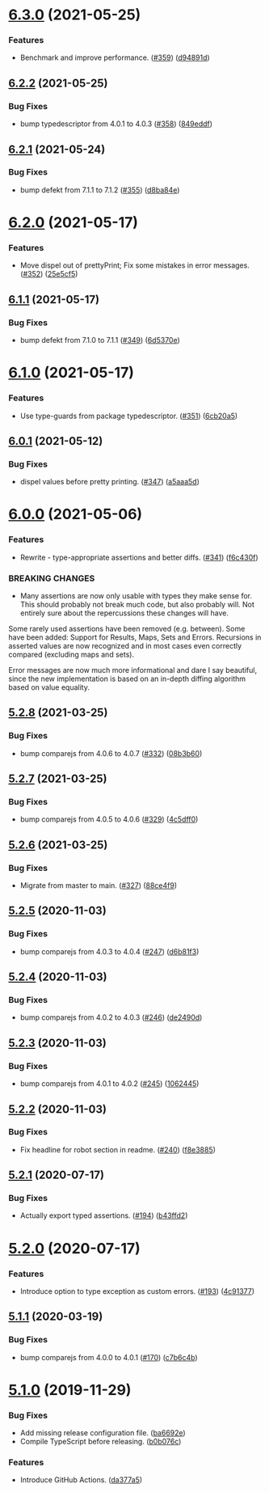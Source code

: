 # [6.3.0](https://github.com/thenativeweb/assertthat/compare/6.2.2...6.3.0) (2021-05-25)


### Features

* Benchmark and improve performance. ([#359](https://github.com/thenativeweb/assertthat/issues/359)) ([d94891d](https://github.com/thenativeweb/assertthat/commit/d94891d0f037a60303ca9531595615bc18ef2ffc))

## [6.2.2](https://github.com/thenativeweb/assertthat/compare/6.2.1...6.2.2) (2021-05-25)


### Bug Fixes

* bump typedescriptor from 4.0.1 to 4.0.3 ([#358](https://github.com/thenativeweb/assertthat/issues/358)) ([849eddf](https://github.com/thenativeweb/assertthat/commit/849eddf2500b3b7721aac51f5d35017f651a8fb0))

## [6.2.1](https://github.com/thenativeweb/assertthat/compare/6.2.0...6.2.1) (2021-05-24)


### Bug Fixes

* bump defekt from 7.1.1 to 7.1.2 ([#355](https://github.com/thenativeweb/assertthat/issues/355)) ([d8ba84e](https://github.com/thenativeweb/assertthat/commit/d8ba84ef357bd7455e491c37949620a35b9c18f9))

# [6.2.0](https://github.com/thenativeweb/assertthat/compare/6.1.1...6.2.0) (2021-05-17)


### Features

* Move dispel out of prettyPrint; Fix some mistakes in error messages. ([#352](https://github.com/thenativeweb/assertthat/issues/352)) ([25e5cf5](https://github.com/thenativeweb/assertthat/commit/25e5cf5533f68f6460e894c6973ba17dc8f9883b))

## [6.1.1](https://github.com/thenativeweb/assertthat/compare/6.1.0...6.1.1) (2021-05-17)


### Bug Fixes

* bump defekt from 7.1.0 to 7.1.1 ([#349](https://github.com/thenativeweb/assertthat/issues/349)) ([6d5370e](https://github.com/thenativeweb/assertthat/commit/6d5370e5aeabb7b6c2f9054c1b67f7470ba89af1))

# [6.1.0](https://github.com/thenativeweb/assertthat/compare/6.0.1...6.1.0) (2021-05-17)


### Features

* Use type-guards from package typedescriptor. ([#351](https://github.com/thenativeweb/assertthat/issues/351)) ([6cb20a5](https://github.com/thenativeweb/assertthat/commit/6cb20a58a91efc7aec45f251f9ecd620922ff7f8))

## [6.0.1](https://github.com/thenativeweb/assertthat/compare/6.0.0...6.0.1) (2021-05-12)


### Bug Fixes

* dispel values before pretty printing. ([#347](https://github.com/thenativeweb/assertthat/issues/347)) ([a5aaa5d](https://github.com/thenativeweb/assertthat/commit/a5aaa5dbec0fa2475553f5ed0e0c7d0ff9a18ab1))

# [6.0.0](https://github.com/thenativeweb/assertthat/compare/5.2.8...6.0.0) (2021-05-06)


### Features

* Rewrite - type-appropriate assertions and better diffs. ([#341](https://github.com/thenativeweb/assertthat/issues/341)) ([f6c430f](https://github.com/thenativeweb/assertthat/commit/f6c430f86fdf2fcbbd3ac949d15910a67303c051))


### BREAKING CHANGES

* Many assertions are now only usable with types they make sense for. This should probably not break much code, but also probably will. Not entirely sure about the repercussions these changes will have.

Some rarely used assertions have been removed (e.g. between).
Some have been added: Support for Results, Maps, Sets and Errors.
Recursions in asserted values are now recognized and in most cases even correctly compared (excluding maps and sets).

Error messages are now much more informational and dare I say beautiful, since the new implementation is based on an in-depth diffing algorithm based on value equality.

## [5.2.8](https://github.com/thenativeweb/assertthat/compare/5.2.7...5.2.8) (2021-03-25)


### Bug Fixes

* bump comparejs from 4.0.6 to 4.0.7 ([#332](https://github.com/thenativeweb/assertthat/issues/332)) ([08b3b60](https://github.com/thenativeweb/assertthat/commit/08b3b60d99263a90aab07e8bd2dd5caac155f228))

## [5.2.7](https://github.com/thenativeweb/assertthat/compare/5.2.6...5.2.7) (2021-03-25)


### Bug Fixes

* bump comparejs from 4.0.5 to 4.0.6 ([#329](https://github.com/thenativeweb/assertthat/issues/329)) ([4c5dff0](https://github.com/thenativeweb/assertthat/commit/4c5dff006db1d03fd2fe2e95db51719641fdd378))

## [5.2.6](https://github.com/thenativeweb/assertthat/compare/5.2.5...5.2.6) (2021-03-25)


### Bug Fixes

* Migrate from master to main. ([#327](https://github.com/thenativeweb/assertthat/issues/327)) ([88ce4f9](https://github.com/thenativeweb/assertthat/commit/88ce4f9e8b411e9592c19cb8395a10dbfb2d59ff))

## [5.2.5](https://github.com/thenativeweb/assertthat/compare/5.2.4...5.2.5) (2020-11-03)


### Bug Fixes

* bump comparejs from 4.0.3 to 4.0.4 ([#247](https://github.com/thenativeweb/assertthat/issues/247)) ([d6b81f3](https://github.com/thenativeweb/assertthat/commit/d6b81f3cf4b57f6edcf8f5b962fd6916998f1263))

## [5.2.4](https://github.com/thenativeweb/assertthat/compare/5.2.3...5.2.4) (2020-11-03)


### Bug Fixes

* bump comparejs from 4.0.2 to 4.0.3 ([#246](https://github.com/thenativeweb/assertthat/issues/246)) ([de2490d](https://github.com/thenativeweb/assertthat/commit/de2490d22a73e991c871e8465d24b595e572ea94))

## [5.2.3](https://github.com/thenativeweb/assertthat/compare/5.2.2...5.2.3) (2020-11-03)


### Bug Fixes

* bump comparejs from 4.0.1 to 4.0.2 ([#245](https://github.com/thenativeweb/assertthat/issues/245)) ([1062445](https://github.com/thenativeweb/assertthat/commit/106244516a1437ea6f9e6b4e6eb310ddea9dff99))

## [5.2.2](https://github.com/thenativeweb/assertthat/compare/5.2.1...5.2.2) (2020-11-03)


### Bug Fixes

* Fix headline for robot section in readme. ([#240](https://github.com/thenativeweb/assertthat/issues/240)) ([f8e3885](https://github.com/thenativeweb/assertthat/commit/f8e3885b0cd2c6827612f0022d7610f5dfac8bde))

## [5.2.1](https://github.com/thenativeweb/assertthat/compare/5.2.0...5.2.1) (2020-07-17)


### Bug Fixes

* Actually export typed assertions. ([#194](https://github.com/thenativeweb/assertthat/issues/194)) ([b43ffd2](https://github.com/thenativeweb/assertthat/commit/b43ffd26c661e52f8342fc3184f4b018aff9a210))

# [5.2.0](https://github.com/thenativeweb/assertthat/compare/5.1.1...5.2.0) (2020-07-17)


### Features

* Introduce option to type exception as custom errors. ([#193](https://github.com/thenativeweb/assertthat/issues/193)) ([4c91377](https://github.com/thenativeweb/assertthat/commit/4c9137792e088b42efa0675fd977c56bc8f4b277))

## [5.1.1](https://github.com/thenativeweb/assertthat/compare/5.1.0...5.1.1) (2020-03-19)


### Bug Fixes

* bump comparejs from 4.0.0 to 4.0.1 ([#170](https://github.com/thenativeweb/assertthat/issues/170)) ([c7b6c4b](https://github.com/thenativeweb/assertthat/commit/c7b6c4b7f4b95ac739bd8014fd199cc3bf4c733d))

# [5.1.0](https://github.com/thenativeweb/assertthat/compare/5.0.2...5.1.0) (2019-11-29)


### Bug Fixes

* Add missing release configuration file. ([ba6692e](https://github.com/thenativeweb/assertthat/commit/ba6692e9c383934935b97f0988b7d4d6df570da5))
* Compile TypeScript before releasing. ([b0b076c](https://github.com/thenativeweb/assertthat/commit/b0b076cc50e5c69f80e9de7fdba5babd83019acb))


### Features

* Introduce GitHub Actions. ([da377a5](https://github.com/thenativeweb/assertthat/commit/da377a5fda3f290f29a12052663a914401b974ed))
